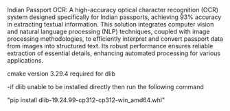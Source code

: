 Indian Passport OCR: A high-accuracy optical character recognition (OCR) system designed specifically for Indian passports, achieving 93% accuracy in extracting textual information. This solution integrates computer vision and natural language processing (NLP) techniques, coupled with image processing methodologies, to efficiently interpret and convert passport data from images into structured text. Its robust performance ensures reliable extraction of essential details, enhancing automated processing for various applications.




cmake version 3.29.4 required for dlib 


-if dlib unable to be installed directly then run the following command 

"pip install dlib-19.24.99-cp312-cp312-win_amd64.whl"